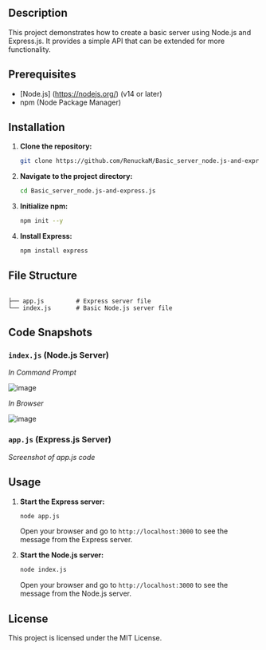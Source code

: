 ## Description
This project demonstrates how to create a basic server using Node.js and Express.js. It provides a simple API that can be extended for more functionality.

## Prerequisites
- [Node.js] (https://nodejs.org/) (v14 or later)
- npm (Node Package Manager)

## Installation

1. **Clone the repository:**
   ```bash
   git clone https://github.com/RenuckaM/Basic_server_node.js-and-express.js.git
   ```

2. **Navigate to the project directory:**
   ```bash
   cd Basic_server_node.js-and-express.js
   ```

3. **Initialize npm:**
   ```bash
   npm init --y
   ```

4. **Install Express:**
   ```bash
   npm install express
   ```

## File Structure
```

├── app.js         # Express server file
└── index.js       # Basic Node.js server file
```

## Code Snapshots

### `index.js` (Node.js Server)

*In Command Prompt*

![image](https://github.com/user-attachments/assets/0263336d-a058-415a-af23-6bdcc1cc6778)

*In Browser*

![image](https://github.com/user-attachments/assets/643f5f13-b9c9-4845-b448-59c68e7c37ed)

### `app.js` (Express.js Server)

*Screenshot of app.js code*

## Usage
1. **Start the Express server:**
   ```bash
   node app.js
   ```
   Open your browser and go to `http://localhost:3000` to see the message from the Express server.

2. **Start the Node.js server:**
   ```bash
   node index.js
   ```
   Open your browser and go to `http://localhost:3000` to see the message from the Node.js server.

## License
This project is licensed under the MIT License.
